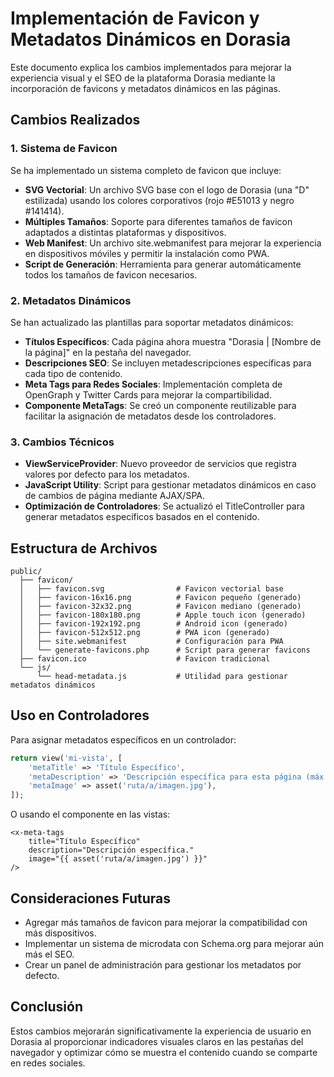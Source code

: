 # Implementación de Favicon y Metadatos Dinámicos en Dorasia

Este documento explica los cambios implementados para mejorar la experiencia visual y el SEO de la plataforma Dorasia mediante la incorporación de favicons y metadatos dinámicos en las páginas.

## Cambios Realizados

### 1. Sistema de Favicon

Se ha implementado un sistema completo de favicon que incluye:

- **SVG Vectorial**: Un archivo SVG base con el logo de Dorasia (una "D" estilizada) usando los colores corporativos (rojo #E51013 y negro #141414).
- **Múltiples Tamaños**: Soporte para diferentes tamaños de favicon adaptados a distintas plataformas y dispositivos.
- **Web Manifest**: Un archivo site.webmanifest para mejorar la experiencia en dispositivos móviles y permitir la instalación como PWA.
- **Script de Generación**: Herramienta para generar automáticamente todos los tamaños de favicon necesarios.

### 2. Metadatos Dinámicos

Se han actualizado las plantillas para soportar metadatos dinámicos:

- **Títulos Específicos**: Cada página ahora muestra "Dorasia | [Nombre de la página]" en la pestaña del navegador.
- **Descripciones SEO**: Se incluyen metadescripciones específicas para cada tipo de contenido.
- **Meta Tags para Redes Sociales**: Implementación completa de OpenGraph y Twitter Cards para mejorar la compartibilidad.
- **Componente MetaTags**: Se creó un componente reutilizable para facilitar la asignación de metadatos desde los controladores.

### 3. Cambios Técnicos

- **ViewServiceProvider**: Nuevo proveedor de servicios que registra valores por defecto para los metadatos.
- **JavaScript Utility**: Script para gestionar metadatos dinámicos en caso de cambios de página mediante AJAX/SPA.
- **Optimización de Controladores**: Se actualizó el TitleController para generar metadatos específicos basados en el contenido.

## Estructura de Archivos

```
public/
  ├── favicon/
  │   ├── favicon.svg                # Favicon vectorial base
  │   ├── favicon-16x16.png          # Favicon pequeño (generado)
  │   ├── favicon-32x32.png          # Favicon mediano (generado)
  │   ├── favicon-180x180.png        # Apple touch icon (generado)
  │   ├── favicon-192x192.png        # Android icon (generado)
  │   ├── favicon-512x512.png        # PWA icon (generado)
  │   ├── site.webmanifest           # Configuración para PWA
  │   └── generate-favicons.php      # Script para generar favicons
  ├── favicon.ico                    # Favicon tradicional
  └── js/
      └── head-metadata.js           # Utilidad para gestionar metadatos dinámicos
```

## Uso en Controladores

Para asignar metadatos específicos en un controlador:

```php
return view('mi-vista', [
    'metaTitle' => 'Título Específico',
    'metaDescription' => 'Descripción específica para esta página (máx. 160 caracteres).',
    'metaImage' => asset('ruta/a/imagen.jpg'),
]);
```

O usando el componente en las vistas:

```blade
<x-meta-tags 
    title="Título Específico" 
    description="Descripción específica." 
    image="{{ asset('ruta/a/imagen.jpg') }}" 
/>
```

## Consideraciones Futuras

- Agregar más tamaños de favicon para mejorar la compatibilidad con más dispositivos.
- Implementar un sistema de microdata con Schema.org para mejorar aún más el SEO.
- Crear un panel de administración para gestionar los metadatos por defecto.

## Conclusión

Estos cambios mejorarán significativamente la experiencia de usuario en Dorasia al proporcionar indicadores visuales claros en las pestañas del navegador y optimizar cómo se muestra el contenido cuando se comparte en redes sociales.